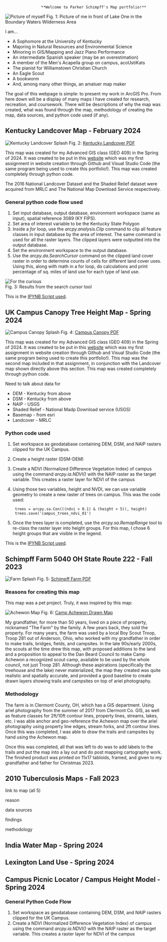                     **Welcome to Parker Schimpff's Map portfolio!**

![Picture of myself](./good-picture.jpg)
Fig. 1: Picture of me in front of Lake One in the Boundary Waters Wilderness Area

I am...

- A Sophomore at the University of Kentucky
- Majoring in Natural Resources and Environmental Science
- Minoring in GIS/Mapping and Jazz Piano Performance
- An intermediate Spanish speaker (may be an overestimation)
- A member of the Men's Acapella group on campus, acoUstiKats
- The pianist for Williamstown Christian Church
- An Eagle Scout
- A bookworm
- And, among many other things, an amatuer map maker

The goal of this webpage is simple: to present my work in ArcGIS Pro. From here down will be a display of many maps I have created for research, recreation, and coursework. There will be descriptions of why the map was created, what was found through the map, methodology of creating the map, data sources, and python code used (if any).


## Kentucky Landcover Map - February 2024

![Kentucky Landcover Splash](./maps/kyLandcover2.jpg)
Fig. 2: [Kentucky Landcover PDF](./maps/kyLandcover2.pdf)

This map was created for my Advanced GIS class (GEO 409) in the Spring of 2024. It was created to be put in this [website](https://schimpffafa.github.io/geo409-field-trip/) which was my first assignment in website creation through Github and Visual Studio Code (the same program being used to create this portfolio!). This map was created completely through python code.

The 2016 National Landcover Dataset and the Shaded Relief dataset were acquired from MRLC and The National Map Download Service respectively.

### General python code flow used

1. Set input database, output database, environment workspace (same as input), spatial reference 3089 (KY FIPS).
2. Set area of interest variable to be the Kentucky State Polygon
3. Inside a *for* loop, use the *arcpy.analysis.Clip* command to clip all feature classes in input database by the area of interest.  The same command is used for all the raster layers. The clipped layers were outputted into the output database.
4. Set the environment workspace to the output database.
5. Use the *arcpy.da.SearchCursor* command on the clipped land cover raster in order to determine counts of cells for different land cover uses. Using this, along with math in a for loop, do calculations and print percentage of sq. miles of land use for each type of land use.

![For the curious](./curiousity.JPG)  
Fig. 3: Results from the search cursor tool

This is the [IPYNB Script used](./scripts/landcoverClipping.ipynb).

## UK Campus Canopy Tree Height Map - Spring 2024

![Campus Canopy Splash](./maps/CanopyHeightModel.jpg)
Fig. 4: [Campus Canopy PDF](./maps/CanopyHeightModel.pdf)

This map was created for my Advanced GIS class (GEO 409) in the Spring of 2024. It was created to be put in this [website](https://schimpffafa.github.io/geo409-field-trip/) which was my first assignment in website creation through Github and Visual Studio Code (the same program being used to create this portfolio!). This map was the second map included in that assignment, in conjunction with the Landcover map shown directly above this section. This map was created completely through python code.

Need to talk about data for
- DEM - Kentucky from above
- DSM - Kentucky from above
- NAIP - USGS
- Shaded Relief - National Madp Download service (USGS)
- Basemap - from esri
- Landcover - MRLC

### Python code used

1. Set workspace as geodatabase containing DEM, DSM, and NAIP rasters clipped for the UK Campus.
2. Create a height raster (DSM-DEM)
3. Create a NDVI (Normalized Difference Vegetation Index) of campus using the command *arcpy.ia.NDVI()* with the NAIP raster as the target variable. This creates a raster layer for NDVI of the campus
4. Using those two variables, height and NVDI, we can use variable geometry to create a new raster of trees on campus. This was the code used:

        trees = arcpy.sa.Con(((ndvi > 0.1) & (height > 5)), height)
        trees.save('campus_trees_ndvi_01')

5. Once the trees layer is completed, use the *arcpy.sa.RemapRange* tool to re-class the raster layer into height groups. For this map, I chose 6 height groups that are visible in the legend.

This is the [IPYNB Script used](./scripts/model-tree-height.ipynb).

## Schimpff Farm 5040 OH State Route 222 - Fall 2023

![Farm Splash](./maps/farmPrint.jpg)
Fig. 5: [Schimpff Farm PDF](./maps/farmPrint.pdf)

### Reasons for creating this map

This map was a pet project. Truly, it was inspired by this map:

![Achewon Map](./maps/achewon.jpg)
Fig. 6: [Camp Achewon Drawn Map](./maps/achewon.pdf)

My grandfather, for more than 50 years, lived on a piece of property, nicknamed "The Farm" by the family. A few years back, they sold the property. For many years, the farm was used by a local Boy Scout Troop, Troop 281 out of Anderson, Ohio, who worked with my grandfather in order to make trails, bridges, fields, and campsites. In the late 90s/early 2000s, the scouts at the time drew this map, with proposed additions to the land and a proposition to appeal to the Dan Beard Council to make Camp Achewon a recognized scout camp, available to be used by the whole council, not just Troop 281. Although these aspirations (specifically the treehouse and the lake) never materialized, the map they created was quite realistic and spatially accurate, and provided a good baseline to create drawn layers showing trails and campsites on top of ariel photography.

### Methodology

The farm is in Clermont County, OH, which has a GIS department. Using ariel photography from the summer of 2017 from Clermont Co. GIS, as well as feature classes for 2ft/10ft contour lines, property lines, streams, lakes, etc. I was able anchor and geo-reference the Achewon map over the ariel photography using property line edges, stream forks, and 2ft contour lines. Once this was completed, I was able to draw the trails and campsites by hand using the Achewon map.

Once this was completed, all that was left to do was to add labels to the trails and put the map into a lay out and do post mapping cartography work. The finished product was printed on 11x17 tabloids, framed, and given to my grandfather and father for Christmas 2023.

## 2010 Tuberculosis Maps - Fall 2023

link to map (all 5)

reason

data sources

findings

methodology

## India Water Map - Spring 2024

## Lexington Land Use - Spring 2024

## Campus Picnic Locator / Campus Height Model - Spring 2024

### General Python Code Flow

1. Set workspace as geodatabase containing DEM, DSM, and NAIP rasters clipped for the UK Campus.
2. Create a NDVI (Normalized Difference Vegetation Index) of campus using the command *arcpy.ia.NDVI()* with the NAIP raster as the target variable. This creates a raster layer for NDVI of the campus
